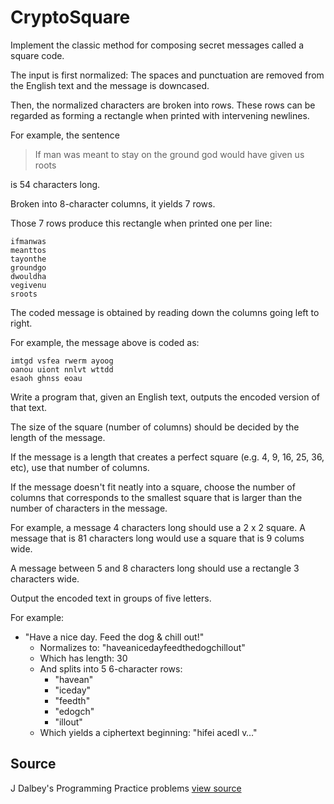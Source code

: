 # CryptoSquare

Implement the classic method for composing secret messages called a square code.

The input is first normalized: The spaces and punctuation are removed from the
English text and the message is downcased.

Then, the normalized characters are broken into rows.
These rows can be regarded as forming a rectangle
when printed with intervening newlines.

For example, the sentence

> If man was meant to stay on the ground god would have given us roots

is 54 characters long.

Broken into 8-character columns, it yields 7 rows.

Those 7 rows produce this rectangle when printed one per line:

```plain
ifmanwas
meanttos
tayonthe
groundgo
dwouldha
vegivenu
sroots
```

The coded message is obtained by reading down the columns going left to right.

For example, the message above is coded as:

```plain
imtgd vsfea rwerm ayoog
oanou uiont nnlvt wttdd
esaoh ghnss eoau
```

Write a program that, given an English text, outputs the encoded version of
that text.

The size of the square (number of columns) should be decided by the length of the message.

If the message is a length that creates a perfect square (e.g. 4, 9, 16, 25,
36, etc), use that number of columns.

If the message doesn't fit neatly into a square, choose the number of columns
that corresponds to the smallest square that is larger than the number of
characters in the message.

For example, a message 4 characters long should use a 2 x 2 square. A message
that is 81 characters long would use a square that is 9 colums wide.

A message between 5 and 8 characters long should use a rectangle 3 characters wide.

Output the encoded text in groups of five letters.

For example:

- "Have a nice day. Feed the dog & chill out!"
  - Normalizes to: "haveanicedayfeedthedogchillout"
  - Which has length: 30
  - And splits into 5 6-character rows:
    - "havean"
    - "iceday"
    - "feedth"
    - "edogch"
    - "illout"
  - Which yields a ciphertext beginning: "hifei acedl v…"


## Source

J Dalbey's Programming Practice problems [view source](http://users.csc.calpoly.edu/~jdalbey/103/Projects/ProgrammingPractice.html)
